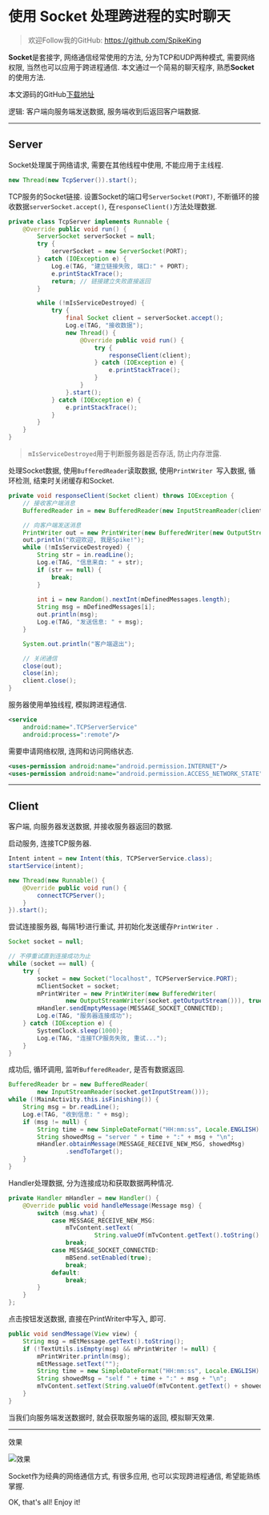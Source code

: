 # 使用 Socket 处理跨进程的实时聊天

> 欢迎Follow我的GitHub: https://github.com/SpikeKing

**Socket**是套接字, 网络通信经常使用的方法, 分为TCP和UDP两种模式, 需要网络权限, 当然也可以应用于跨进程通信. 本文通过一个简易的聊天程序, 熟悉**Socket**的使用方法.

本文源码的GitHub[下载地址](https://github.com/SpikeKing/SocketDemo)

逻辑: 客户端向服务端发送数据, 服务端收到后返回客户端数据.

---

## Server

Socket处理属于网络请求, 需要在其他线程中使用, 不能应用于主线程. 

``` java
new Thread(new TcpServer()).start();
```

TCP服务的Socket链接. 设置Socket的端口号``ServerSocket(PORT)``, 不断循环的接收数据``serverSocket.accept()``, 在``responseClient()``方法处理数据.

``` java
private class TcpServer implements Runnable {
    @Override public void run() {
        ServerSocket serverSocket = null;
        try {
            serverSocket = new ServerSocket(PORT);
        } catch (IOException e) {
            Log.e(TAG, "建立链接失败, 端口:" + PORT);
            e.printStackTrace();
            return; // 链接建立失败直接返回
        }

        while (!mIsServiceDestroyed) {
            try {
                final Socket client = serverSocket.accept();
                Log.e(TAG, "接收数据");
                new Thread() {
                    @Override public void run() {
                        try {
                            responseClient(client);
                        } catch (IOException e) {
                            e.printStackTrace();
                        }
                    }
                }.start();
            } catch (IOException e) {
                e.printStackTrace();
            }
        }
    }
}
```

> ``mIsServiceDestroyed``用于判断服务器是否存活, 防止内存泄露.

处理Socket数据, 使用``BufferedReader``读取数据, 使用``PrintWriter ``写入数据, 循环检测, 结束时关闭缓存和Socket.

``` java
private void responseClient(Socket client) throws IOException {
    // 接收客户端消息
    BufferedReader in = new BufferedReader(new InputStreamReader(client.getInputStream()));

    // 向客户端发送消息
    PrintWriter out = new PrintWriter(new BufferedWriter(new OutputStreamWriter(client.getOutputStream())), true);
    out.println("欢迎欢迎, 我是Spike!");
    while (!mIsServiceDestroyed) {
        String str = in.readLine();
        Log.e(TAG, "信息来自: " + str);
        if (str == null) {
            break;
        }
        
        int i = new Random().nextInt(mDefinedMessages.length);
        String msg = mDefinedMessages[i];
        out.println(msg);
        Log.e(TAG, "发送信息: " + msg);
    }

    System.out.println("客户端退出");

    // 关闭通信
    close(out);
    close(in);
    client.close();
}
```

服务器使用单独线程, 模拟跨进程通信.

``` xml
<service
    android:name=".TCPServerService"
    android:process=":remote"/>
```

需要申请网络权限, 连网和访问网络状态.

``` xml
<uses-permission android:name="android.permission.INTERNET"/>
<uses-permission android:name="android.permission.ACCESS_NETWORK_STATE"/>
```

---

## Client

客户端, 向服务器发送数据, 并接收服务器返回的数据.

启动服务, 连接TCP服务器.

``` java
Intent intent = new Intent(this, TCPServerService.class);
startService(intent);

new Thread(new Runnable() {
    @Override public void run() {
        connectTCPServer();
    }
}).start();
```

尝试连接服务器, 每隔1秒进行重试, 并初始化发送缓存``PrintWriter ``.

``` java
Socket socket = null;

// 不停重试直到连接成功为止
while (socket == null) {
    try {
        socket = new Socket("localhost", TCPServerService.PORT);
        mClientSocket = socket;
        mPrintWriter = new PrintWriter(new BufferedWriter(
                new OutputStreamWriter(socket.getOutputStream())), true);
        mHandler.sendEmptyMessage(MESSAGE_SOCKET_CONNECTED);
        Log.e(TAG, "服务器连接成功");
    } catch (IOException e) {
        SystemClock.sleep(1000);
        Log.e(TAG, "连接TCP服务失败, 重试...");
    }
}
```

成功后, 循环调用, 监听``BufferedReader``, 是否有数据返回.

``` java
BufferedReader br = new BufferedReader(
        new InputStreamReader(socket.getInputStream()));
while (!MainActivity.this.isFinishing()) {
    String msg = br.readLine();
    Log.e(TAG, "收到信息: " + msg);
    if (msg != null) {
        String time = new SimpleDateFormat("HH:mm:ss", Locale.ENGLISH).format(System.currentTimeMillis());
        String showedMsg = "server " + time + ":" + msg + "\n";
        mHandler.obtainMessage(MESSAGE_RECEIVE_NEW_MSG, showedMsg)
                .sendToTarget();
    }
}
```

Handler处理数据, 分为连接成功和获取数据两种情况.

``` java
private Handler mHandler = new Handler() {
    @Override public void handleMessage(Message msg) {
        switch (msg.what) {
            case MESSAGE_RECEIVE_NEW_MSG:
                mTvContent.setText(
                        String.valueOf(mTvContent.getText().toString() + msg.obj));
                break;
            case MESSAGE_SOCKET_CONNECTED:
                mBSend.setEnabled(true);
                break;
            default:
                break;
        }
    }
};
```

点击按钮发送数据, 直接在PrintWriter中写入, 即可.

``` java
public void sendMessage(View view) {
    String msg = mEtMessage.getText().toString();
    if (!TextUtils.isEmpty(msg) && mPrintWriter != null) {
        mPrintWriter.println(msg);
        mEtMessage.setText("");
        String time = new SimpleDateFormat("HH:mm:ss", Locale.ENGLISH).format(System.currentTimeMillis());
        String showedMsg = "self " + time + ":" + msg + "\n";
        mTvContent.setText(String.valueOf(mTvContent.getText() + showedMsg));
    }
}
```

当我们向服务端发送数据时, 就会获取服务端的返回, 模拟聊天效果.

---

效果

![效果](https://raw.githubusercontent.com/SpikeKing/SocketDemo/master/articles/socket-demo.png)

Socket作为经典的网络通信方式, 有很多应用, 也可以实现跨进程通信, 希望能熟练掌握.

OK, that's all! Enjoy it!

